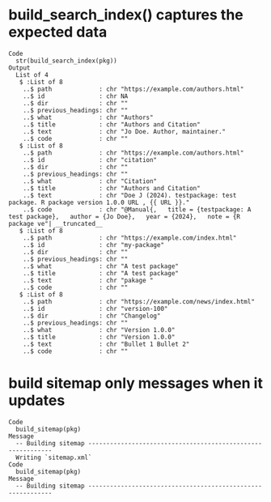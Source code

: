 # build_search_index() captures the expected data

    Code
      str(build_search_index(pkg))
    Output
      List of 4
       $ :List of 8
        ..$ path             : chr "https://example.com/authors.html"
        ..$ id               : chr NA
        ..$ dir              : chr ""
        ..$ previous_headings: chr ""
        ..$ what             : chr "Authors"
        ..$ title            : chr "Authors and Citation"
        ..$ text             : chr "Jo Doe. Author, maintainer."
        ..$ code             : chr ""
       $ :List of 8
        ..$ path             : chr "https://example.com/authors.html"
        ..$ id               : chr "citation"
        ..$ dir              : chr ""
        ..$ previous_headings: chr ""
        ..$ what             : chr "Citation"
        ..$ title            : chr "Authors and Citation"
        ..$ text             : chr "Doe J (2024). testpackage: test package. R package version 1.0.0 URL , {{ URL }}."
        ..$ code             : chr "@Manual{,   title = {testpackage: A test package},   author = {Jo Doe},   year = {2024},   note = {R package ve"| __truncated__
       $ :List of 8
        ..$ path             : chr "https://example.com/index.html"
        ..$ id               : chr "my-package"
        ..$ dir              : chr ""
        ..$ previous_headings: chr ""
        ..$ what             : chr "A test package"
        ..$ title            : chr "A test package"
        ..$ text             : chr "pakage "
        ..$ code             : chr ""
       $ :List of 8
        ..$ path             : chr "https://example.com/news/index.html"
        ..$ id               : chr "version-100"
        ..$ dir              : chr "Changelog"
        ..$ previous_headings: chr ""
        ..$ what             : chr "Version 1.0.0"
        ..$ title            : chr "Version 1.0.0"
        ..$ text             : chr "Bullet 1 Bullet 2"
        ..$ code             : chr ""

# build sitemap only messages when it updates

    Code
      build_sitemap(pkg)
    Message
      -- Building sitemap ------------------------------------------------------------
      Writing `sitemap.xml`
    Code
      build_sitemap(pkg)
    Message
      -- Building sitemap ------------------------------------------------------------

